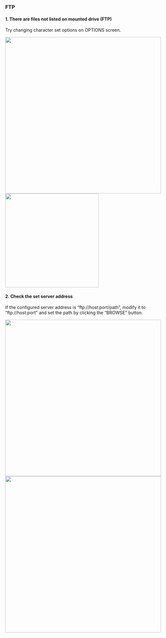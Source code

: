 ### FTP

#### 1.	There are files not listed on mounted drive (FTP)

Try changing character set options on OPTIONS screen.
 
<img src="https://raw.githubusercontent.com/bdrive/help/master/support_content/en/troubleshooting/ftp/Picture1.png" width="500px">

<br/>

<img src="https://raw.githubusercontent.com/bdrive/help/master/support_content/en/troubleshooting/ftp/Picture2.png" width="300px">

#### 2.	Check the set server address

If the configured server address is “ftp://host:port/path”, modify it to “ftp://host:port” and set the path by clicking the “BROWSE” button.
  
<img src="https://raw.githubusercontent.com/bdrive/help/master/support_content/en/troubleshooting/ftp/Picture3.png" width="500px">

<br/>

<img src="https://raw.githubusercontent.com/bdrive/help/master/support_content/en/troubleshooting/ftp/Picture4.png" width="500px">


